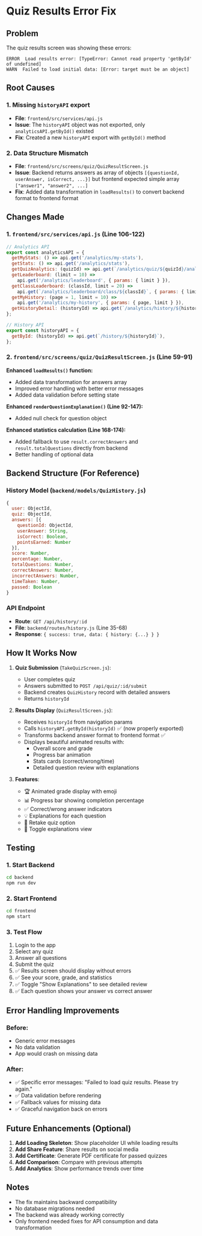 # Quiz Results Error Fix

## Problem
The quiz results screen was showing these errors:
```
ERROR  Load results error: [TypeError: Cannot read property 'getById' of undefined]
WARN  Failed to load initial data: [Error: target must be an object]
```

## Root Causes

### 1. Missing `historyAPI` export
- **File**: `frontend/src/services/api.js`
- **Issue**: The `historyAPI` object was not exported, only `analyticsAPI.getById()` existed
- **Fix**: Created a new `historyAPI` export with `getById()` method

### 2. Data Structure Mismatch
- **File**: `frontend/src/screens/quiz/QuizResultScreen.js`
- **Issue**: Backend returns answers as array of objects `[{questionId, userAnswer, isCorrect, ...}]` but frontend expected simple array `["answer1", "answer2", ...]`
- **Fix**: Added data transformation in `loadResults()` to convert backend format to frontend format

## Changes Made

### 1. `frontend/src/services/api.js` (Line 106-122)
```javascript
// Analytics API
export const analyticsAPI = {
  getMyStats: () => api.get('/analytics/my-stats'),
  getStats: () => api.get('/analytics/stats'),
  getQuizAnalytics: (quizId) => api.get(`/analytics/quiz/${quizId}/analytics`),
  getLeaderboard: (limit = 10) => 
    api.get('/analytics/leaderboard', { params: { limit } }),
  getClassLeaderboard: (classId, limit = 20) =>
    api.get(`/analytics/leaderboard/class/${classId}`, { params: { limit } }),
  getMyHistory: (page = 1, limit = 10) => 
    api.get('/analytics/my-history', { params: { page, limit } }),
  getHistoryDetail: (historyId) => api.get(`/analytics/history/${historyId}`),
};

// History API
export const historyAPI = {
  getById: (historyId) => api.get(`/history/${historyId}`),
};
```

### 2. `frontend/src/screens/quiz/QuizResultScreen.js` (Line 59-91)
**Enhanced `loadResults()` function:**
- Added data transformation for answers array
- Improved error handling with better error messages
- Added data validation before setting state

**Enhanced `renderQuestionExplanation()` (Line 92-147):**
- Added null check for question object

**Enhanced statistics calculation (Line 168-174):**
- Added fallback to use `result.correctAnswers` and `result.totalQuestions` directly from backend
- Better handling of optional data

## Backend Structure (For Reference)

### History Model (`backend/models/QuizHistory.js`)
```javascript
{
  user: ObjectId,
  quiz: ObjectId,
  answers: [{
    questionId: ObjectId,
    userAnswer: String,
    isCorrect: Boolean,
    pointsEarned: Number
  }],
  score: Number,
  percentage: Number,
  totalQuestions: Number,
  correctAnswers: Number,
  incorrectAnswers: Number,
  timeTaken: Number,
  passed: Boolean
}
```

### API Endpoint
- **Route**: `GET /api/history/:id`
- **File**: `backend/routes/history.js` (Line 35-68)
- **Response**: `{ success: true, data: { history: {...} } }`

## How It Works Now

1. **Quiz Submission** (`TakeQuizScreen.js`):
   - User completes quiz
   - Answers submitted to `POST /api/quiz/:id/submit`
   - Backend creates `QuizHistory` record with detailed answers
   - Returns `historyId`

2. **Results Display** (`QuizResultScreen.js`):
   - Receives `historyId` from navigation params
   - Calls `historyAPI.getById(historyId)` ✅ (now properly exported)
   - Transforms backend answer format to frontend format ✅
   - Displays beautiful animated results with:
     - Overall score and grade
     - Progress bar animation
     - Stats cards (correct/wrong/time)
     - Detailed question review with explanations

3. **Features**:
   - 🏆 Animated grade display with emoji
   - 📊 Progress bar showing completion percentage
   - ✅ Correct/wrong answer indicators
   - 💡 Explanations for each question
   - 🔄 Retake quiz option
   - 📝 Toggle explanations view

## Testing

### 1. Start Backend
```bash
cd backend
npm run dev
```

### 2. Start Frontend
```bash
cd frontend
npm start
```

### 3. Test Flow
1. Login to the app
2. Select any quiz
3. Answer all questions
4. Submit the quiz
5. ✅ Results screen should display without errors
6. ✅ See your score, grade, and statistics
7. ✅ Toggle "Show Explanations" to see detailed review
8. ✅ Each question shows your answer vs correct answer

## Error Handling Improvements

### Before:
- Generic error messages
- No data validation
- App would crash on missing data

### After:
- ✅ Specific error messages: "Failed to load quiz results. Please try again."
- ✅ Data validation before rendering
- ✅ Fallback values for missing data
- ✅ Graceful navigation back on errors

## Future Enhancements (Optional)

1. **Add Loading Skeleton**: Show placeholder UI while loading results
2. **Add Share Feature**: Share results on social media
3. **Add Certificate**: Generate PDF certificate for passed quizzes
4. **Add Comparison**: Compare with previous attempts
5. **Add Analytics**: Show performance trends over time

## Notes

- The fix maintains backward compatibility
- No database migrations needed
- The backend was already working correctly
- Only frontend needed fixes for API consumption and data transformation
